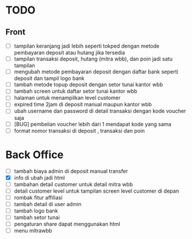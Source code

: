 # TODO

## Front

-   [ ] tampilan keranjang jadi lebih seperti tokped dengan metode pembayaran deposit atau hutang jika tersedia
-   [ ] tampilan transaksi deposit, hutang (mitra wbb), dan poin jadi satu tampilan
-   [ ] mengubah metode pembayaran deposit dengan daftar bank seperti deposit dan tampil logo bank
-   [ ] tambah metode topup deposit dengan setor tunai kantor wbb
-   [ ] tambah screen untuk daftar setor tunai kantor wbb
-   [ ] halaman untuk menampilkan level customer
-   [ ] expired time 2jam di deposit manual maupun kantor wbb
-   [ ] ubah username dan password di detail transaksi dengan kode voucher saja
-   [ ] [BUG] pembelian voucher lebih dari 1 mendapat kode yang sama
-   [ ] format nomor transaksi di deposit , transaksi dan poin

# Back Office

-   [ ] tambah biaya admin di deposit manual transfer
-   [x] info di ubah jadi html
-   [ ] tambahan detail customer untuk detail mitra wbb
-   [ ] detail customer level untuk tampilan screen level customer di depan
-   [ ] rombak fitur affiliasi
-   [ ] tambah detail di user admin
-   [ ] tambah logo bank
-   [ ] tambah setor tunai
-   [ ] pengaturan share dapat menggunakan html
-   [ ] menu mitrawbb

